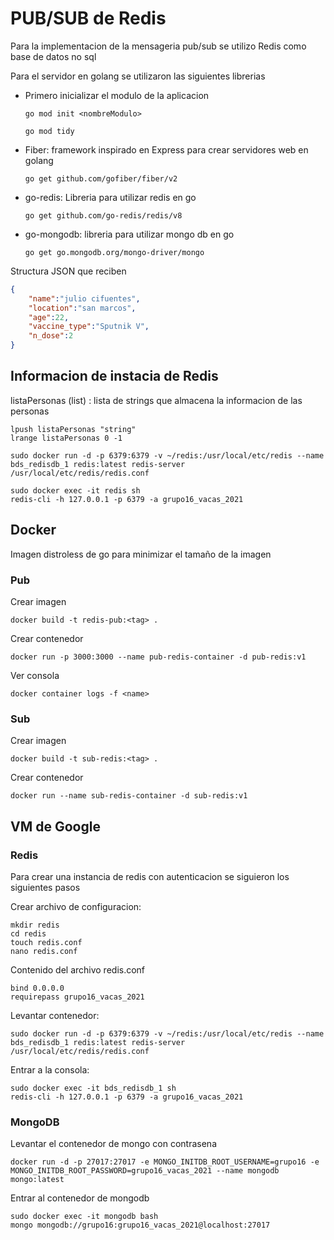 # PUB/SUB de Redis

Para la implementacion de la mensageria pub/sub se utilizo Redis como base de datos no sql

Para el servidor en golang se utilizaron las siguientes librerias

- Primero inicializar el modulo de la aplicacion

    ```go mod init <nombreModulo>```

    ```go mod tidy```

- Fiber: framework inspirado en Express para crear servidores web en golang

    ```go get github.com/gofiber/fiber/v2```

- go-redis: Libreria para utilizar redis en go

    ```go get github.com/go-redis/redis/v8```

- go-mongodb: libreria para utilizar mongo db en go

    ```go get go.mongodb.org/mongo-driver/mongo```


Structura JSON que reciben

```JSON
{
    "name":"julio cifuentes",
    "location":"san marcos",
    "age":22,
    "vaccine_type":"Sputnik V",
    "n_dose":2
}
```


## Informacion de instacia de Redis

listaPersonas (list) : lista de strings que almacena la informacion de las personas

    lpush listaPersonas "string"
    lrange listaPersonas 0 -1


```
sudo docker run -d -p 6379:6379 -v ~/redis:/usr/local/etc/redis --name bds_redisdb_1 redis:latest redis-server /usr/local/etc/redis/redis.conf 
```

```
sudo docker exec -it redis sh
redis-cli -h 127.0.0.1 -p 6379 -a grupo16_vacas_2021
```

## Docker

Imagen distroless de go para minimizar el tamaño de la imagen

### Pub

Crear imagen

```docker build -t redis-pub:<tag> .```

Crear contenedor

```docker run -p 3000:3000 --name pub-redis-container -d pub-redis:v1```

Ver consola

```docker container logs -f <name>```

### Sub

Crear imagen

```docker build -t sub-redis:<tag> .```

Crear contenedor

```docker run --name sub-redis-container -d sub-redis:v1```

## VM de Google

### Redis

Para crear una instancia de redis con autenticacion se siguieron los siguientes pasos

Crear archivo de configuracion:

```
mkdir redis
cd redis
touch redis.conf
nano redis.conf
```

Contenido del archivo redis.conf

```
bind 0.0.0.0
requirepass grupo16_vacas_2021
```

Levantar contenedor:

```
sudo docker run -d -p 6379:6379 -v ~/redis:/usr/local/etc/redis --name bds_redisdb_1 redis:latest redis-server /usr/local/etc/redis/redis.conf
```

Entrar a la consola:

```
sudo docker exec -it bds_redisdb_1 sh
redis-cli -h 127.0.0.1 -p 6379 -a grupo16_vacas_2021
```

### MongoDB

Levantar el contenedor de mongo con contrasena

```
docker run -d -p 27017:27017 -e MONGO_INITDB_ROOT_USERNAME=grupo16 -e MONGO_INITDB_ROOT_PASSWORD=grupo16_vacas_2021 --name mongodb mongo:latest
```

Entrar al contenedor de mongodb

```
sudo docker exec -it mongodb bash
mongo mongodb://grupo16:grupo16_vacas_2021@localhost:27017
```